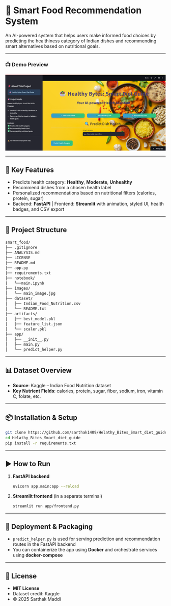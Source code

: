 # 🥗 Smart Food Recommendation System

An AI-powered system that helps users make informed food choices by predicting the healthiness category of Indian dishes and recommending smart alternatives based on nutritional goals.

---
### 📺 Demo Preview


[![Watch the demo](images/main_image_2.png)](https://youtu.be/F2rR2-ECtck)

---

## 🚀 Key Features

- Predicts health category: **Healthy**, **Moderate**, **Unhealthy**  
- Recommend dishes from a chosen health label  
- Personalized recommendations based on nutritional filters (calories, protein, sugar)  
- Backend: **FastAPI** | Frontend: **Streamlit** with animation, styled UI, health badges, and CSV export  

---

## 📂 Project Structure

```
smart_food/
├── .gitignore
├── ANALYSIS.md
├── LICENSE
├── README.md
├── app.py
├── requirements.txt
├── notebook/
|   └──main.ipynb
├── images/
│   └── main_image.jpg
├── dataset/
│   ├── Indian_Food_Nutrition.csv
│   └── README.txt
├── artifacts/
│   ├── best_model.pkl
│   ├── feature_list.json
│   └── scaler.pkl
├── app/
│   ├── __init__.py
│   ├── main.py
│   └── predict_helper.py
```

---

## 📊 Dataset Overview  

- **Source**: Kaggle – Indian Food Nutrition dataset  
- **Key Nutrient Fields**: calories, protein, sugar, fiber, sodium, iron, vitamin C, folate, etc.

---

## 📦 Installation & Setup

```bash
git clone https://github.com/sarthak1409/Helathy_Bites_Smart_diet_guide
cd Helathy_Bites_Smart_diet_guide
pip install -r requirements.txt
```

---

## ▶️ How to Run

1. **FastAPI backend**  
   ```bash
   uvicorn app.main:app --reload
   ```

2. **Streamlit frontend** (in a separate terminal)  
   ```bash
   streamlit run app/frontend.py
   ```

---

## 📁 Deployment & Packaging

- `predict_helper.py` is used for serving prediction and recommendation routes in the FastAPI backend  
- You can containerize the app using **Docker** and orchestrate services using **docker-compose**

---

## 📄 License

- **MIT License**  
- Dataset credit: Kaggle  
- © 2025 Sarthak Maddi

